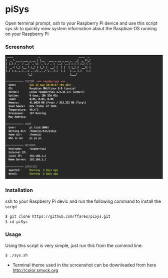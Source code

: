 # piSys
Open terminal prompt, ssh to your Raspberry Pi device and use this script sys.sh to quickly view system information about the Raspbian OS running on your Raspberry Pi 

### Screenshot 
![Screenshot](source/screen.png)


### Installation
ssh to your Raspberry Pi devic and run the following command to install the script
```bash
$ git clone https://github.com/ffares/piSys.git
$ cd piSys
```


### Usage
Using this script is very simple, just run this from the commnd line:

```bash
$ ./sys.sh
```

* Terminal theme used in the screenshot can be downloaded from here http://color.smyck.org
